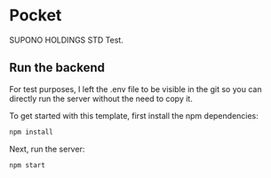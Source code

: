 # Pocket

SUPONO HOLDINGS STD Test.

## Run the backend

For test purposes, I left the .env file to be visible in the git so you can directly run the server without the need to copy it.

To get started with this template, first install the npm dependencies:

```bash
npm install
```

Next, run the server:

```bash
npm start
```